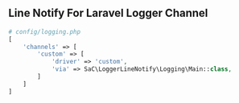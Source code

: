 ## Line Notify For Laravel Logger Channel


```php
# config/logging.php
[
    'channels' => [
        'custom' => [
            'driver' => 'custom',
            'via' => SaC\LoggerLineNotify\Logging\Main::class,        
        ]
    ]
]
```